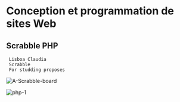 # Conception et programmation de sites Web

## Scrabble PHP
 
     Lisboa Claudia
     Scrabble 
     For studding proposes 
     
     
![A-Scrabble-board](https://user-images.githubusercontent.com/21189063/173089372-c2ff9180-add3-432e-b2cf-34942912e620.jpg)


![php-1](https://user-images.githubusercontent.com/21189063/173089391-1599ee32-2a22-485c-aa9b-30c14d552756.png)
